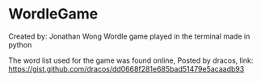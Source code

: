 # WordleGame
Created  by: Jonathan Wong
Wordle game played in the terminal made in python

The word list used for the game was found online, Posted by dracos, link:
https://gist.github.com/dracos/dd0668f281e685bad51479e5acaadb93
